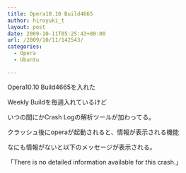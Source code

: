 ```yaml
---
title: Opera10.10 Build4665
author: hiroyuki_t
layout: post
date: 2009-10-11T05:25:43+00:00
url: /2009/10/11/142543/
categories:
  - Opera
  - Ubuntu

---
```

<div class="section">
  <p>
    Opera10.10 Build4665を入れた
  </p>
  
  <p>
  </p>
  
  <p>
    Weekly Buildを毎週入れているけど
  </p>
  
  <p>
    いつの間にかCrash Logの解析ツールが加わってる。
  </p>
  
  <p>
    クラッシュ後にoperaが起動されると、情報が表示される機能
  </p>
  
  <p>
    なにも情報がないと以下のメッセージが表示される。
  </p>
  
  <p>
    「There is no detailed information available for this crash.」
  </p>
</div>